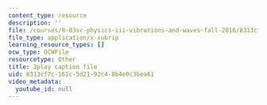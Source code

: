 ```yaml
---
content_type: resource
description: ''
file: /courses/8-03sc-physics-iii-vibrations-and-waves-fall-2016/8313cf7c161c5d2192c48b4e0c3bea61_cektQp7QQhk.vtt
file_type: application/x-subrip
learning_resource_types: []
ocw_type: OCWFile
resourcetype: Other
title: 3play caption file
uid: 8313cf7c-161c-5d21-92c4-8b4e0c3bea61
video_metadata:
  youtube_id: null
---
```

